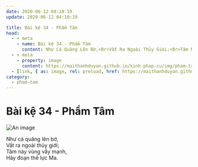 ```yaml
---
date: 2020-06-12 04:10:19
update: 2020-06-12 04:10:19

title: Bài kệ 34 - Phẩm Tâm
head:
  - - meta
    - name: Bài kệ 34 - Phẩm Tâm
      content: Như Cá Quăng Lên Bờ,<Br>Vất Ra Ngoài Thủy Giới;<Br>Tâm Này Vùng Vẫy Mạnh,<Br>Hãy Đoạn Thế Lực Ma.<Br>
  - - meta
    - property: image
      content: https://maithanhduyan.github.io/kinh-phap-cu/img/pham-tam/pham-tam-034.jpg
  - [link, { as: image, rel: preload, href: https://maithanhduyan.github.io/kinh-phap-cu/img/pham-tam/pham-tam-034.jpg }]
category:
  - pham-tam
---
```


# Bài kệ 34 - Phẩm Tâm

![An image](/img/pham-tam/pham-tam-034.jpg)

Như cá quăng lên bờ,<br>Vất ra ngoài thủy giới;<br>Tâm này vùng vẫy mạnh,<br>Hãy đoạn thế lực Ma.<br>
